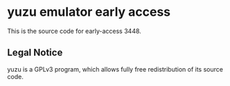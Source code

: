 yuzu emulator early access
=============

This is the source code for early-access 3448.

## Legal Notice

yuzu is a GPLv3 program, which allows fully free redistribution of its source code.